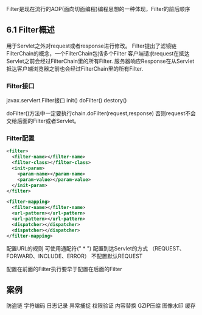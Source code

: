 Filter是现在流行的AOP(面向切面编程)编程思想的一种体现，Filter的前后顺序

## 6.1 Filter概述
用于Servlet之外对request或者response进行修改。
Filter提出了滤镜链FilterChain的概念，一个FilterChain包括多个Filter
客户端请求request在抵达Servlet之前会经过FilterChain里的所有Filter.
服务器响应Response在从Servlet抵达客户端浏览器之前也会经过FilterChain里的所有Filter.

### Filter接口
javax.servlert.Filter接口
init()
doFilter()
destory()

doFilter()方法中一定要执行chain.doFilter(request,response) 否则request不会交给后面的Filter或者Servlet。

### Filter配置
``` xml
<filter>
  <filter-name></filter-name>
  <filter-class></filter-class>
  <init-param>
    <param-name></param-name>
    <param-value></param-value>
  </init-param>
</filter>

<filter-mapping>
  <filter-name></filter-name>
  <url-pattern></url-pattern>
  <url-pattern></url-pattern>
  <dispatcher></dispatcher>
  <dispatcher></dispatcher>
</filter-mapping>
```
<url-pattern>配置URL的规则 可使用通配符(" * ")
<dispatcher>配置到达Servlet的方式 （REQUEST、FORWARD、INCLUDE、ERROR） 不配置默认REQUEST

<filter-mapping>配置在前面的Filter执行要早于配置在后面的Filter

## 案例
防盗链
字符编码
日志记录
异常捕捉
权限验证
内容替换
GZIP压缩
图像水印
缓存
